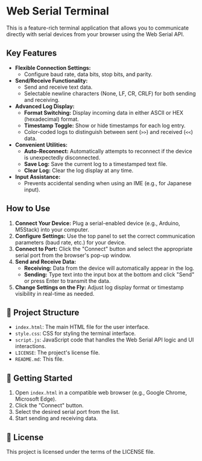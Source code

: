# Web Serial Terminal

This is a feature-rich terminal application that allows you to communicate directly with serial devices from your browser using the Web Serial API.

## Key Features

- **Flexible Connection Settings:**
  - Configure baud rate, data bits, stop bits, and parity.
- **Send/Receive Functionality:**
  - Send and receive text data.
  - Selectable newline characters (None, LF, CR, CRLF) for both sending and receiving.
- **Advanced Log Display:**
  - **Format Switching:** Display incoming data in either ASCII or HEX (hexadecimal) format.
  - **Timestamp Toggle:** Show or hide timestamps for each log entry.
  - Color-coded logs to distinguish between sent (`>>`) and received (`<<`) data.
- **Convenient Utilities:**
  - **Auto-Reconnect:** Automatically attempts to reconnect if the device is unexpectedly disconnected.
  - **Save Log:** Save the current log to a timestamped text file.
  - **Clear Log:** Clear the log display at any time.
- **Input Assistance:**
  - Prevents accidental sending when using an IME (e.g., for Japanese input).

## How to Use

1. **Connect Your Device:** Plug a serial-enabled device (e.g., Arduino, M5Stack) into your computer.
2. **Configure Settings:** Use the top panel to set the correct communication parameters (baud rate, etc.) for your device.
3. **Connect to Port:** Click the "Connect" button and select the appropriate serial port from the browser's pop-up window.
4. **Send and Receive Data:**
   - **Receiving:** Data from the device will automatically appear in the log.
   - **Sending:** Type text into the input box at the bottom and click "Send" or press Enter to transmit the data.
5. **Change Settings on the Fly:** Adjust log display format or timestamp visibility in real-time as needed.

## 📁 Project Structure

- `index.html`: The main HTML file for the user interface.
- `style.css`: CSS for styling the terminal interface.
- `script.js`: JavaScript code that handles the Web Serial API logic and UI interactions.
- `LICENSE`: The project's license file.
- `README.md`: This file.

## 🚀 Getting Started

1.  Open `index.html` in a compatible web browser (e.g., Google Chrome, Microsoft Edge).
2.  Click the "Connect" button.
3.  Select the desired serial port from the list.
4.  Start sending and receiving data.

## 📝 License

This project is licensed under the terms of the LICENSE file.